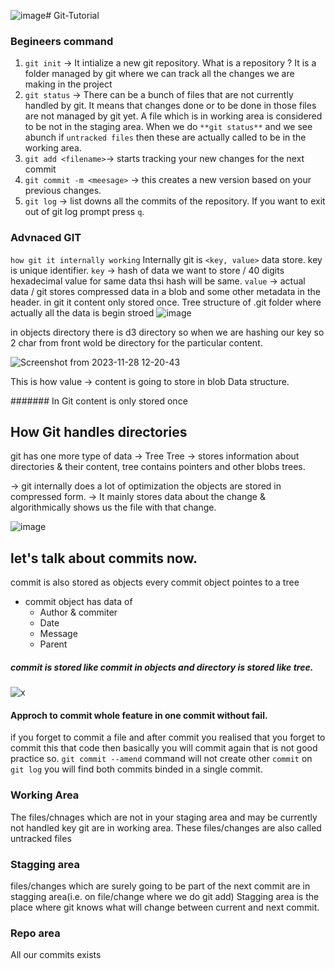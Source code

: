 ![image](https://github.com/harsh123-baba/Git-Tutorial/assets/64320530/4055f0cf-359e-48a7-9318-ad53b1f4ddbe)# Git-Tutorial
### Begineers command
1. `git init` -> It intialize a new git repository. What is a repository ?
            It is a folder managed by git where we can track all the changes we are making in the project
2. `git status` ->  There can be a bunch of files that are not currently handled by git. 
            It means that changes done or to be done in those files are not managed by git yet. A file 
            which is in working area is considered to be not in the staging area. When we do `**git status**`
            and we see abunch if `untracked files` then these are actually called to be in the working area.
3. `git add <filename>`-> starts tracking your new changes for the next commit
4. `git commit -m <meesage>` -> this creates a new version based on your previous changes.
5. `git log` -> list downs all the commits of the repository. If you want to exit out of git log prompt
            press `q`.



### Advnaced GIT
`how git it internally working`
Internally git is `<key, value>` data store.
key is unique identifier.
`key` -> hash of data we want to store / 40 digits hexadecimal value for same data thsi hash will be same. 
`value` -> actual data / git stores compressed data in a blob and some other metadata in the header.
in git it content only stored once.
Tree structure of .git folder where actually all the data is begin stroed
![image](https://github.com/harsh123-baba/Git-Tutorial/assets/64320530/5b24738b-d32d-443b-8680-edb323a5e4a6)

in objects directory there is d3 directory so when we are hashing our key so 2 char from front wold be directory for the particular content.

![Screenshot from 2023-11-28 12-20-43](https://github.com/harsh123-baba/Git-Tutorial/assets/64320530/3095a22f-6036-47f4-b15a-2c463027abd6)

This is how value -> content is going to store in blob Data structure.

####### In Git content is only stored once


## How Git handles directories
git has one more type of data  -> Tree
Tree -> stores information about directories & their content, tree contains pointers and other blobs trees.

-> git internally does a lot of optimization the objects are stored in compressed form.
-> It mainly stores data about the change  & algorithmically shows us the file with that change.

![image](https://github.com/harsh123-baba/Git-Tutorial/assets/64320530/fae605e4-3219-4640-a6e7-06763fbcbae0)


## let's talk about commits now.
commit is also stored as objects
every commit object pointes to a tree 
- commit object has data of 
  - Author & commiter
  - Date
  - Message
  - Parent

##### commit is stored like commit in objects and directory is stored like tree.

![x](https://github.com/harsh123-baba/Git-Tutorial/assets/64320530/c8b1b924-6b62-4c99-9d9d-f6581f024d88)


#### Approch to commit whole feature in one commit without fail.

if you forget to commit a file and after commit you realised that you forget to commit this that code then basically you will commit again that is not good practice so. 
`git commit --amend` 
command will not create other `commit` on `git log` you will find both commits binded in a single commit. 

### Working Area 
The files/chnages which are not in your staging area and may be currently not handled key git are in working area. These files/changes are also called untracked files

### Stagging area
files/changes which are surely going to be part of the next commit are in stagging area(i.e. on file/change where we do git add)
Stagging area is the place where git knows what will change between current and next commit.

### Repo area
All our commits exists



 


